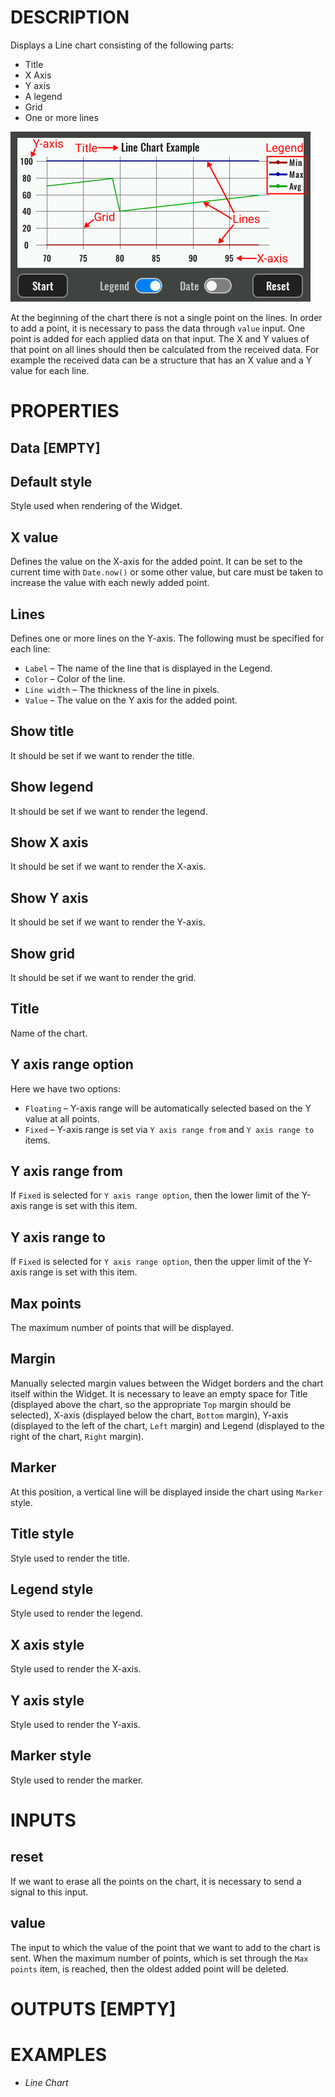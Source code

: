 # DESCRIPTION

Displays a Line chart consisting of the following parts:

- Title
- X Axis
- Y axis
- A legend
- Grid
- One or more lines

![Alt text](../images/line_chart.png)

At the beginning of the chart there is not a single point on the lines. In order to add a point, it is necessary to pass the data through `value` input. One point is added for each applied data on that input. The X and Y values of that point on all lines should then be calculated from the received data. For example the received data can be a structure that has an X value and a Y value for each line.

# PROPERTIES

## Data [EMPTY]

## Default style

Style used when rendering of the Widget.

## X value

Defines the value on the X-axis for the added point. It can be set to the current time with `Date.now()` or some other value, but care must be taken to increase the value with each newly added point.

## Lines

Defines one or more lines on the Y-axis. The following must be specified for each line:

- `Label` – The name of the line that is displayed in the Legend.
- `Color` – Color of the line.
- `Line width` – The thickness of the line in pixels.
- `Value` – The value on the Y axis for the added point.

## Show title

It should be set if we want to render the title.

## Show legend

It should be set if we want to render the legend.

## Show X axis

It should be set if we want to render the X-axis.

## Show Y axis

It should be set if we want to render the Y-axis.

## Show grid

It should be set if we want to render the grid.

## Title

Name of the chart.

## Y axis range option

Here we have two options:

- `Floating` – Y-axis range will be automatically selected based on the Y value at all points.
- `Fixed` – Y-axis range is set via `Y axis range from` and `Y axis range to` items.

## Y axis range from

If `Fixed` is selected for `Y axis range option`, then the lower limit of the Y-axis range is set with this item.

## Y axis range to

If `Fixed` is selected for `Y axis range option`, then the upper limit of the Y-axis range is set with this item.

## Max points

The maximum number of points that will be displayed.

## Margin

Manually selected margin values between the Widget borders and the chart itself within the Widget. It is necessary to leave an empty space for Title (displayed above the chart, so the appropriate `Top` margin should be selected), X-axis (displayed below the chart, `Bottom` margin), Y-axis (displayed to the left of the chart, `Left` margin) and Legend (displayed to the right of the chart, `Right` margin).

## Marker

At this position, a vertical line will be displayed inside the chart using `Marker` style.

## Title style

Style used to render the title.

## Legend style

Style used to render the legend.

## X axis style

Style used to render the X-axis.

## Y axis style

Style used to render the Y-axis.

## Marker style

Style used to render the marker.

# INPUTS

## reset

If we want to erase all the points on the chart, it is necessary to send a signal to this input.

## value

The input to which the value of the point that we want to add to the chart is sent. When the maximum number of points, which is set through the `Max points` item, is reached, then the oldest added point will be deleted.

# OUTPUTS [EMPTY]

# EXAMPLES

* _Line Chart_
